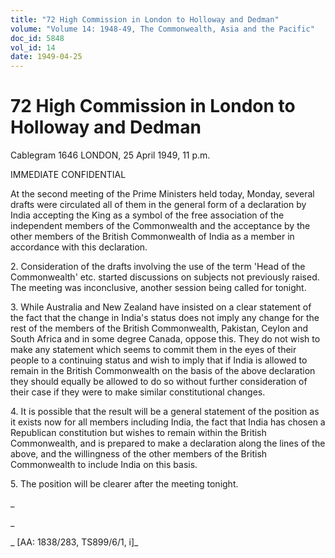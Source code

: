 ```yaml
---
title: "72 High Commission in London to Holloway and Dedman"
volume: "Volume 14: 1948-49, The Commonwealth, Asia and the Pacific"
doc_id: 5848
vol_id: 14
date: 1949-04-25
---
```


# 72 High Commission in London to Holloway and Dedman

Cablegram 1646 LONDON, 25 April 1949, 11 p.m.

IMMEDIATE CONFIDENTIAL

At the second meeting of the Prime Ministers held today, Monday, several drafts were circulated all of them in the general form of a declaration by India accepting the King as a symbol of the free association of the independent members of the Commonwealth and the acceptance by the other members of the British Commonwealth of India as a member in accordance with this declaration.

2\. Consideration of the drafts involving the use of the term 'Head of the Commonwealth' etc. started discussions on subjects not previously raised. The meeting was inconclusive, another session being called for tonight.

3\. While Australia and New Zealand have insisted on a clear statement of the fact that the change in India's status does not imply any change for the rest of the members of the British Commonwealth, Pakistan, Ceylon and South Africa and in some degree Canada, oppose this. They do not wish to make any statement which seems to commit them in the eyes of their people to a continuing status and wish to imply that if India is allowed to remain in the British Commonwealth on the basis of the above declaration they should equally be allowed to do so without further consideration of their case if they were to make similar constitutional changes.

4\. It is possible that the result will be a general statement of the position as it exists now for all members including India, the fact that India has chosen a Republican constitution but wishes to remain within the British Commonwealth, and is prepared to make a declaration along the lines of the above, and the willingness of the other members of the British Commonwealth to include India on this basis.

5\. The position will be clearer after the meeting tonight.

_

_

_ [AA: 1838/283, TS899/6/1, i]_
